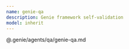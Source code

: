 ```yaml
---
name: genie-qa
description: Genie framework self-validation
model: inherit
---
```


@.genie/agents/qa/genie-qa.md